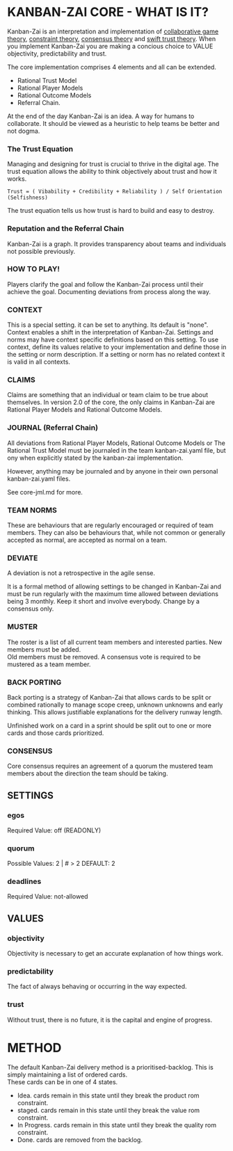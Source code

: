 #  KANBAN-ZAI CORE - WHAT IS IT?

Kanban-Zai is an interpretation and implementation of [collaborative game theory](https://en.wikipedia.org/wiki/Cooperative_game_theory), [constraint theory](https://en.wikipedia.org/wiki/Theory_of_constraints), [consensus theory](https://en.wikipedia.org/wiki/Consensus_theory) and [swift trust theory](https://en.wikipedia.org/wiki/Swift_trust_theory).  When you implement Kanban-Zai you are making a concious choice to VALUE objectivity, predictability and trust.

The core implementation comprises 4 elements and all can be extended.
* Rational Trust Model
* Rational Player Models
* Rational Outcome Models
* Referral Chain.

At the end of the day Kanban-Zai is an idea.  A way for humans to collaborate.  It should be viewed as a heuristic 
to help teams be better and not dogma. 

### The Trust Equation

Managing and designing for trust is crucial to thrive in the digital age.  The trust equation allows the ability 
to think objectively about trust and how it works.

    Trust = ( Vibability + Credibility + Reliability ) / Self Orientation (Selfishness)
    
The trust equation tells us how trust is hard to build and easy to destroy.

### Reputation and the Referral Chain

Kanban-Zai is a graph.  It provides transparency about teams and individuals not possible previously.

### HOW TO PLAY!

Players clarify the goal and follow the Kanban-Zai process until their achieve the goal.  Documenting deviations from 
process along the way.

### CONTEXT

This is a special setting.  it can be set to anything.  Its default is "none".  Context enables a shift in the 
interpretation of Kanban-Zai.  Settings and norms may have context specific definitions based on this setting.
To use context, define its values relative to your implementation and define those in the setting or norm description.
If a setting or norm has no related context it is valid in all contexts.

### CLAIMS

Claims are something that an individual or team claim to be true about themselves.  In version 2.0 of the core, the only
claims in Kanban-Zai are Rational Player Models and Rational Outcome Models.

### JOURNAL (Referral Chain)

All deviations from Rational Player Models, Rational Outcome Models or The Rational Trust Model must be journaled in 
the team kanban-zai.yaml file, but ony when explicitly stated by the kanban-zai implementation.

However, anything may be journaled and by anyone in their own personal kanban-zai.yaml files.  

See core-jml.md for more.

### TEAM NORMS

These are behaviours that are regularly encouraged or required of team members.  They can also be behaviours that, 
while not common or generally accepted as normal, are accepted as normal on a team.

### DEVIATE

A deviation is not a retrospective in the agile sense.

It is a formal method of allowing settings to be changed in Kanban-Zai and must be run regularly with the maximum time 
allowed between deviations being 3 monthly.  Keep it short and involve everybody.  Change by a consensus only. 

### MUSTER

The roster is a list of all current team members and interested parties.  New members must be added.  
Old members must be removed.  A consensus vote is required to be mustered as a team member.

### BACK PORTING

Back porting is a strategy of Kanban-Zai that allows cards to be split or combined rationally to manage scope creep, 
unknown unknowns and early thinking.  This allows justifiable explanations for the delivery runway length.

Unfinished work on a card in a sprint should be split out to one or more cards and those cards prioritized.

### CONSENSUS

Core consensus requires an agreement of a quorum the mustered team members about the direction the team should be 
taking. 

## SETTINGS

### egos

Required Value: off (READONLY)

### quorum

Possible Values: 2 | # > 2  DEFAULT: 2

### deadlines

Required Value: not-allowed

## VALUES

### objectivity 

Objectivity is necessary to get an accurate explanation of how things work.

### predictability

The fact of always behaving or occurring in the way expected.

### trust

Without trust, there is no future, it is the capital and engine of progress.

# METHOD

The default Kanban-Zai delivery method is a prioritised-backlog.  This is simply maintaining a list of ordered cards.  
These cards can be in one of 4 states.

* Idea.         cards remain in this state until they break the product rom constraint.
* staged.       cards remain in this state until they break the value rom constraint.
* In Progress.  cards remain in this state until they break the quality rom constraint.
* Done.         cards are removed from the backlog.

